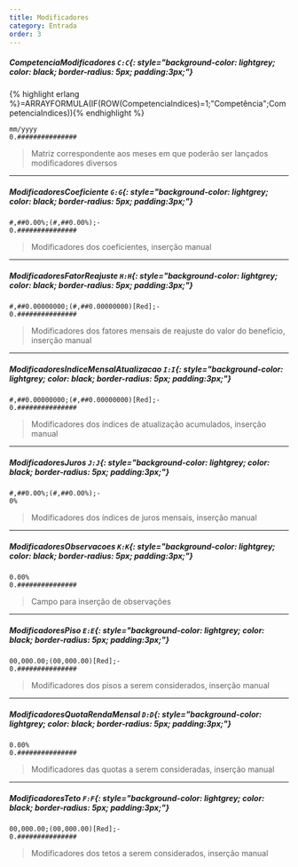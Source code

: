 ```yaml
---
title: Modificadores
category: Entrada
order: 3
---
```


##### **CompetenciaModificadores** `C:C`{: style="background-color: lightgrey; color: black; border-radius: 5px; padding:3px;"}
{% highlight erlang %}=ARRAYFORMULA(IF(ROW(CompetenciaIndices)=1;"Competência";CompetenciaIndices)){% endhighlight %}


~~~
mm/yyyy
0.###############
~~~


> Matriz correspondente aos meses em que poderão ser lançados modificadores diversos

* * *

##### **ModificadoresCoeficiente** `G:G`{: style="background-color: lightgrey; color: black; border-radius: 5px; padding:3px;"}


~~~
#,##0.00%;(#,##0.00%);-
0.###############
~~~


> Modificadores dos coeficientes, inserção manual

* * *

##### **ModificadoresFatorReajuste** `H:H`{: style="background-color: lightgrey; color: black; border-radius: 5px; padding:3px;"}


~~~
#,##0.00000000;(#,##0.00000000)[Red];-
0.###############
~~~


> Modificadores dos fatores mensais de reajuste do valor do benefício, inserção manual

* * *

##### **ModificadoresIndiceMensalAtualizacao** `I:I`{: style="background-color: lightgrey; color: black; border-radius: 5px; padding:3px;"}


~~~
#,##0.00000000;(#,##0.00000000)[Red];-
0.###############
~~~


> Modificadores dos índices de atualização acumulados, inserção manual

* * *

##### **ModificadoresJuros** `J:J`{: style="background-color: lightgrey; color: black; border-radius: 5px; padding:3px;"}


~~~
#,##0.00%;(#,##0.00%);-
0%
~~~


> Modificadores dos índices de juros mensais, inserção manual

* * *

##### **ModificadoresObservacoes** `K:K`{: style="background-color: lightgrey; color: black; border-radius: 5px; padding:3px;"}


~~~
0.00%
0.###############
~~~


> Campo para inserção de observações

* * *

##### **ModificadoresPiso** `E:E`{: style="background-color: lightgrey; color: black; border-radius: 5px; padding:3px;"}


~~~
00,000.00;(00,000.00)[Red];-
0.###############
~~~


> Modificadores dos pisos a serem considerados, inserção manual

* * *

##### **ModificadoresQuotaRendaMensal** `D:D`{: style="background-color: lightgrey; color: black; border-radius: 5px; padding:3px;"}


~~~
0.00%
0.###############
~~~


> Modificadores das quotas a serem consideradas, inserção manual

* * *

##### **ModificadoresTeto** `F:F`{: style="background-color: lightgrey; color: black; border-radius: 5px; padding:3px;"}


~~~
00,000.00;(00,000.00)[Red];-
0.###############
~~~


> Modificadores dos tetos a serem considerados, inserção manual